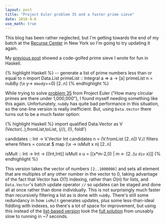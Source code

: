 ```yaml
---
layout: post
title: "Project Euler problem 35 and a faster prime sieve"
date: 2016-9-6
use_math: true
---
```


This blog has been rather neglected, but I'm getting towards the end of my batch at the [Recurse Center](https://www.recurse.com) in New York so I'm going to try updating it again.

My [previous post](http://phasedchirp.github.io/2015/10/31/functional-prime-sieve.html) showed a code-golfed prime sieve I wrote for fun in Haskell.

{% highlight Haskell %}
-- generate a list of prime numbers less than or equal to n
import Data.List
primeList :: Integral a => a -> [a]
primeList n = nubBy (\x y-> x`mod`y==0) [2..n]
{% endhighlight %}

While trying to solve [problem 35](https://projecteuler.net/problem=35) from Project Euler ("How many circular primes are there under 1,000,000"), I found myself needing something like this again. Unfortunately, `nubBy` has quite bad performance in this situation, so the one-line version is really inefficient. But, using `Data.Vector` there turns out to be a much faster option:

{% highlight Haskell %}
import qualified Data.Vector as V (Vector(..),fromList,toList, (//), (!), foldl')

candidates :: Int -> V.Vector Int
candidates n = (V.fromList [2..n]) V.// filters
  where filters = concat $ map (\x -> isMult x n) [2..n]

isMult :: Int -> Int -> [(Int,Int)]
isMult x u = [(x*m-2,0) | m <- [2..(u `div` x)]]
{% endhighlight %}

This version takes the vector of numbers `[2..1000000]` and sets all element that are multiples of any other number in the vector to 0, taking advantage of the fact that Vector has $O(1)$ indexing, rather than $O(n)$ for lists, and `Data.Vector`'s batch update operator `//` so updates can be staged and done all at once rather than done individually. This is not surprisingly much faster than recursively filtering a list as is done with `nubBy`. There's still some redundancy in how `isMult` generates updates, plus some less-than-ideal fiddling with indexes, so there's a lot of space for improvement, but using this instead of the [list-based version](https://gist.github.com/phasedchirp/dc3e3841c4f035bb304f289a6837ff07) took the [full solution](https://gist.github.com/phasedchirp/5d3fb6957dd397c80e3782d0b4a2f86e) from unusably slow to running in ~7 seconds.
